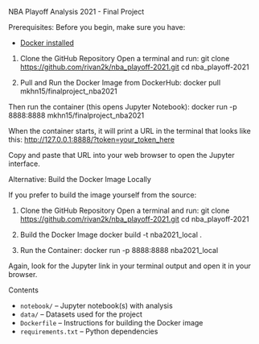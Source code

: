 NBA Playoff Analysis 2021 - Final Project

Prerequisites:
Before you begin, make sure you have:
- [Docker installed](https://www.docker.com/products/docker-desktop)


1. Clone the GitHub Repository
Open a terminal and run:
git clone https://github.com/rivan2k/nba_playoff-2021.git
cd nba_playoff-2021

2. Pull and Run the Docker Image from DockerHub:
docker pull mkhn15/finalproject_nba2021

Then run the container (this opens Jupyter Notebook):
docker run -p 8888:8888 mkhn15/finalproject_nba2021

When the container starts, it will print a URL in the terminal that looks like this:
http://127.0.0.1:8888/?token=your_token_here

Copy and paste that URL into your web browser to open the Jupyter interface.





Alternative: Build the Docker Image Locally

If you prefer to build the image yourself from the source:

1. Clone the GitHub Repository
Open a terminal and run:
git clone https://github.com/rivan2k/nba_playoff-2021.git
cd nba_playoff-2021

2. Build the Docker Image
docker build -t nba2021_local .

3. Run the Container:
docker run -p 8888:8888 nba2021_local

Again, look for the Jupyter link in your terminal output and open it in your browser.

Contents
- `notebook/` – Jupyter notebook(s) with analysis
- `data/` – Datasets used for the project
- `Dockerfile` – Instructions for building the Docker image
- `requirements.txt` – Python dependencies
